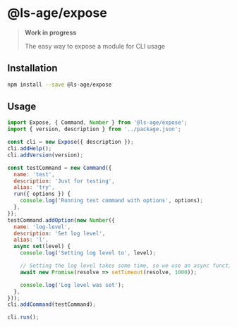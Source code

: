 # @ls-age/expose

> **Work in progress**
>
> The easy way to expose a module for CLI usage

## Installation

```bash
npm install --save @ls-age/expose
```

## Usage

```javascript
import Expose, { Command, Number } from '@ls-age/expose';
import { version, description } from '../package.json';

const cli = new Expose({ description });
cli.addHelp();
cli.addVersion(version);

const testCommand = new Command({
  name: 'test',
  description: 'Just for testing',
  alias: 'try',
  run({ options }) {
    console.log('Running test command with options', options);
  },
});
testCommand.addOption(new Number({
  name: 'log-level',
  description: 'Set log level',
  alias: 'l',
  async set(level) {
    console.log('Setting log level to', level);

    // Setting the log level takes some time, so we use an async function
    await new Promise(resolve => setTimeout(resolve, 1000));

    console.log('Log level was set');
  },
}));
cli.addCommand(testCommand);

cli.run();
```
